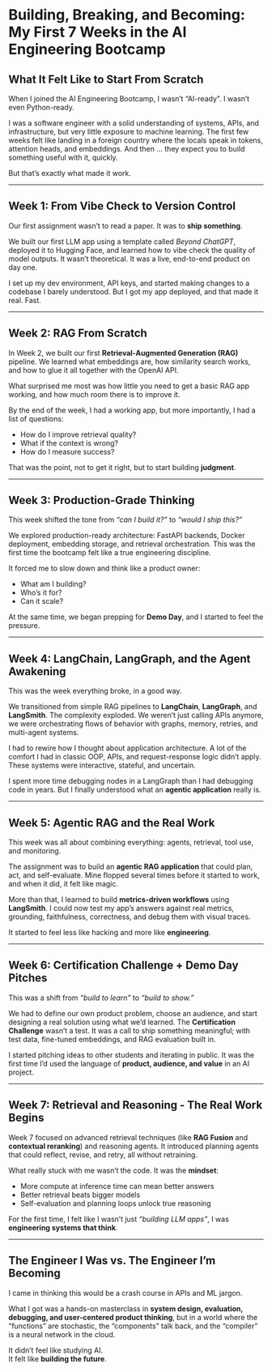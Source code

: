 # Building, Breaking, and Becoming: My First 7 Weeks in the AI Engineering Bootcamp

## What It Felt Like to Start From Scratch

When I joined the AI Engineering Bootcamp, I wasn’t “AI-ready". I wasn’t even Python-ready.

I was a software engineer with a solid understanding of systems, APIs, and infrastructure, but very little exposure to machine learning. The first few weeks felt like landing in a foreign country where the locals speak in tokens, attention heads, and embeddings. And then ... they expect you to build something useful with it, quickly.

But that’s exactly what made it work.

---

## Week 1: From Vibe Check to Version Control

Our first assignment wasn’t to read a paper. It was to **ship something**.

We built our first LLM app using a template called *Beyond ChatGPT*, deployed it to Hugging Face, and learned how to vibe check the quality of model outputs. It wasn’t theoretical. It was a live, end-to-end product on day one.

I set up my dev environment, API keys, and started making changes to a codebase I barely understood. But I got my app deployed, and that made it real. Fast.

---

## Week 2: RAG From Scratch

In Week 2, we built our first **Retrieval-Augmented Generation (RAG)** pipeline. We learned what embeddings are, how similarity search works, and how to glue it all together with the OpenAI API.

What surprised me most was how little you need to get a basic RAG app working, and how much room there is to improve it.

By the end of the week, I had a working app, but more importantly, I had a list of questions:

- How do I improve retrieval quality?  
- What if the context is wrong?  
- How do I measure success?

That was the point, not to get it right, but to start building **judgment**.

---

## Week 3: Production-Grade Thinking

This week shifted the tone from *“can I build it?”* to *“would I ship this?”*

We explored production-ready architecture: FastAPI backends, Docker deployment, embedding storage, and retrieval orchestration. This was the first time the bootcamp felt like a true engineering discipline.

It forced me to slow down and think like a product owner:
- What am I building?  
- Who’s it for?  
- Can it scale?

At the same time, we began prepping for **Demo Day**, and I started to feel the pressure.

---

## Week 4: LangChain, LangGraph, and the Agent Awakening

This was the week everything broke, in a good way.

We transitioned from simple RAG pipelines to **LangChain**, **LangGraph**, and **LangSmith**. The complexity exploded. We weren’t just calling APIs anymore, we were orchestrating flows of behavior with graphs, memory, retries, and multi-agent systems.

I had to rewire how I thought about application architecture. A lot of the comfort I had in classic OOP, APIs, and request-response logic didn’t apply. These systems were interactive, stateful, and uncertain.

I spent more time debugging nodes in a LangGraph than I had debugging code in years. But I finally understood what an **agentic application** really is.

---

## Week 5: Agentic RAG and the Real Work

This week was all about combining everything: agents, retrieval, tool use, and monitoring.

The assignment was to build an **agentic RAG application** that could plan, act, and self-evaluate. Mine flopped several times before it started to work, and when it did, it felt like magic.

More than that, I learned to build **metrics-driven workflows** using **LangSmith**. I could now test my app’s answers against real metrics, grounding, faithfulness, correctness, and debug them with visual traces.

It started to feel less like hacking and more like **engineering**.

---

## Week 6: Certification Challenge + Demo Day Pitches

This was a shift from *“build to learn”* to *“build to show.”*

We had to define our own product problem, choose an audience, and start designing a real solution using what we’d learned. The **Certification Challenge** wasn’t a test. It was a call to ship something meaningful; with test data, fine-tuned embeddings, and RAG evaluation built in.

I started pitching ideas to other students and iterating in public. It was the first time I’d used the language of **product, audience, and value** in an AI project.

---

## Week 7: Retrieval and Reasoning - The Real Work Begins

Week 7 focused on advanced retrieval techniques (like **RAG Fusion** and **contextual reranking**) and reasoning agents. It introduced planning agents that could reflect, revise, and retry, all without retraining.

What really stuck with me wasn’t the code. It was the **mindset**:

- More compute at inference time can mean better answers  
- Better retrieval beats bigger models  
- Self-evaluation and planning loops unlock true reasoning

For the first time, I felt like I wasn’t just *“building LLM apps”*, I was **engineering systems that think**.

---

## The Engineer I Was vs. The Engineer I’m Becoming

I came in thinking this would be a crash course in APIs and ML jargon.

What I got was a hands-on masterclass in **system design, evaluation, debugging, and user-centered product thinking**, but in a world where the “functions” are stochastic, the “components” talk back, and the “compiler” is a neural network in the cloud.

It didn’t feel like studying AI.  
It felt like **building the future**.